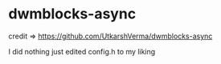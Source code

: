 # dwmblocks-async
credit => https://github.com/UtkarshVerma/dwmblocks-async 

I did nothing 
just edited config.h to my liking



